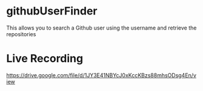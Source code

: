 # githubUserFinder
This allows you to search a Github user using the username and retrieve the repositories

# Live Recording
https://drive.google.com/file/d/1JY3E41NBYcJ0xKccKBzs88mhsODsg4En/view
